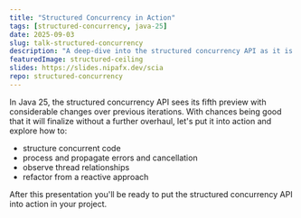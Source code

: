 ```yaml
---
title: "Structured Concurrency in Action"
tags: [structured-concurrency, java-25]
date: 2025-09-03
slug: talk-structured-concurrency
description: "A deep-dive into the structured concurrency API as it is currently proposed"
featuredImage: structured-ceiling
slides: https://slides.nipafx.dev/scia
repo: structured-concurrency
---
```


In Java 25, the structured concurrency API sees its fifth preview with considerable changes over previous iterations.
With chances being good that it will finalize without a further overhaul, let's put it into action and explore how to:

* structure concurrent code
* process and propagate errors and cancellation
* observe thread relationships
* refactor from a reactive approach

After this presentation you'll be ready to put the structured concurrency API into action in your project.
